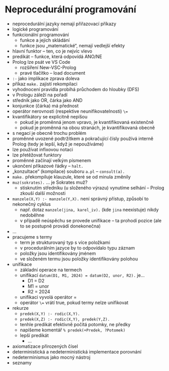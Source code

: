 # Neprocedurální programování

- neprocedurální jazyky nemají přiřazovací příkazy
- logické programování
- funkcionální programování
	- funkce a jejich skládání
	- funkce jsou „matematické“, nemají vedlejší efekty
- hlavní funktor – ten, co je nejvíc vlevo
- predikát – funkce, která odpovídá ANO/NE
- Prolog lze psát ve VS Code
	- rozšíření New-VSC-Prolog
	- pravé tlačítko – load document
- `:-` jako implikace zprava doleva
- příkaz `make.` zajistí rekompilaci
- vyhodnocení pravidla probíhá průchodem do hloubky (DFS)
- v Prologu záleží na pořadí
- středník jako OR, čárka jako AND
- konjunkce (čárka) má přednost
- operátor nerovnosti (respektive neunifikovatelnosti) `\=`
- kvantifikátory se explicitně nepíšou
	- pokud je proměnná jenom vpravo, je kvantifikovaná existenčně
	- pokud je proměnná na obou stranách, je kvantifikovaná obecně
- s negací je obecně trochu problém
- proměnné uvozené podtržítkem a pokračující čísly používá interně Prolog (tedy je lepší, když je nepoužíváme)
- lze používat infixovou notaci
- lze přetěžovat funktory
- proměnné začínají velkým písmenem
- ukončení příkazové řádky – `halt.`
- „konzultace“ (kompilace) souboru `a.pl` – `consult(a).`
- `make.` překompiluje klauzule, které se od minula změnily
- `muz(sokrates).` … je Sokrates muž?
	- stisknutím středníku (u složeného výrazu) vynutíme selhání – Prolog zkouší další možnosti
- `manzele(X,Y) :- manzele(Y,X).` není správný přístup, způsobí to nekonečný cyklus
	- např. dotaz `manzele(jina, karel_iv).` (kde `jina` neexistuje) nikdy nedoběhne
	- v případě neúspěchu se provede unifikace – ta prohodí pozice (ale to se postupně provádí donekonečna)
- …
- pracujeme s termy
	- term je strukturovaný typ s více položkami
	- v procedurálním jazyce by to odpovídalo typu záznam
	- položky jsou identifikovány jménem
	- ve složeném termu jsou položky identifikovány polohou
- unifikace
	- základní operace na termech
	- unifikací `datum(D1, M1, 2024) = datum(D2, unor, R2).` je…
		- D1 = D2
		- M1 = unor
		- R2 = 2024
	- unifikaci vyvolá operátor =
	- operátor `\=` vrátí true, pokud termy nelze unifikovat
- rekurze
	- `predek(X,Y) :- rodic(X,Y).`
	- `predek(X,Z) :- rodic(X,Y), predek(Y,Z).`
	- tenhle predikát efektivně počítá potomky, ne předky
	- napíšeme komentář `% predek(+Predek, ?Potomek)`
	- lepší predikát
		- …
- axiomatizace přirozených čísel
- deterministická a nedeterministická implementace porovnání
- nedeterminismus jako mocný nástroj
- seznamy

